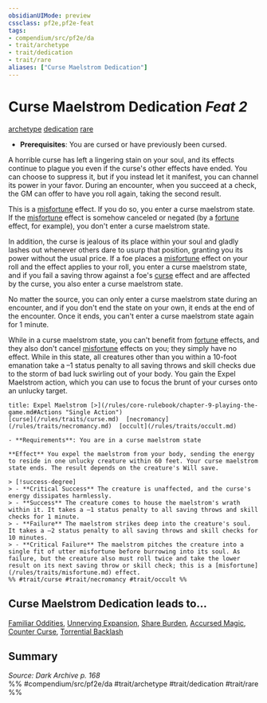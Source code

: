 ```yaml
---
obsidianUIMode: preview
cssclass: pf2e,pf2e-feat
tags:
- compendium/src/pf2e/da
- trait/archetype
- trait/dedication
- trait/rare
aliases: ["Curse Maelstrom Dedication"]
---
```

# Curse Maelstrom Dedication  *Feat 2*  
[archetype](/rules/traits/archetype.md)  [dedication](/rules/traits/dedication.md)  [rare](/rules/traits/rare.md)  

- **Prerequisites**: You are cursed or have previously been cursed.

A horrible curse has left a lingering stain on your soul, and its effects continue to plague you even if the curse's other effects have ended. You can choose to suppress it, but if you instead let it manifest, you can channel its power in your favor. During an encounter, when you succeed at a check, the GM can offer to have you roll again, taking the second result.

This is a [misfortune](/rules/traits/misfortune.md) effect. If you do so, you enter a curse maelstrom state. If the [misfortune](/rules/traits/misfortune.md) effect is somehow canceled or negated (by a [fortune](/rules/traits/fortune.md) effect, for example), you don't enter a curse maelstrom state.

In addition, the curse is jealous of its place within your soul and gladly lashes out whenever others dare to usurp that position, granting you its power without the usual price. If a foe places a [misfortune](/rules/traits/misfortune.md) effect on your roll and the effect applies to your roll, you enter a curse maelstrom state, and if you fail a saving throw against a foe's [curse](/rules/traits/curse.md) effect and are affected by the curse, you also enter a curse maelstrom state.

No matter the source, you can only enter a curse maelstrom state during an encounter, and if you don't end the state on your own, it ends at the end of the encounter. Once it ends, you can't enter a curse maelstrom state again for 1 minute.

While in a curse maelstrom state, you can't benefit from [fortune](/rules/traits/fortune.md) effects, and they also don't cancel [misfortune](/rules/traits/misfortune.md) effects on you; they simply have no effect. While in this state, all creatures other than you within a 10-foot emanation take a –1 status penalty to all saving throws and skill checks due to the storm of bad luck swirling out of your body. You gain the Expel Maelstrom action, which you can use to focus the brunt of your curses onto an unlucky target.

```ad-embed-ability
title: Expel Maelstrom [>](/rules/core-rulebook/chapter-9-playing-the-game.md#Actions "Single Action")
[curse](/rules/traits/curse.md)  [necromancy](/rules/traits/necromancy.md)  [occult](/rules/traits/occult.md)  

- **Requirements**: You are in a curse maelstrom state

**Effect** You expel the maelstrom from your body, sending the energy to reside in one unlucky creature within 60 feet. Your curse maelstrom state ends. The result depends on the creature's Will save.

> [!success-degree] 
> - **Critical Success** The creature is unaffected, and the curse's energy dissipates harmlessly.
> - **Success** The creature comes to house the maelstrom's wrath within it. It takes a –1 status penalty to all saving throws and skill checks for 1 minute.
> - **Failure** The maelstrom strikes deep into the creature's soul. It takes a –2 status penalty to all saving throws and skill checks for 10 minutes.
> - **Critical Failure** The maelstrom pitches the creature into a single fit of utter misfortune before burrowing into its soul. As failure, but the creature also must roll twice and take the lower result on its next saving throw or skill check; this is a [misfortune](/rules/traits/misfortune.md) effect.  
%% #trait/curse #trait/necromancy #trait/occult %%
```

## Curse Maelstrom Dedication leads to...

[Familiar Oddities](/compendium/feats/familiar-oddities-da.md), [Unnerving Expansion](/compendium/feats/unnerving-expansion-da.md), [Share Burden](/compendium/feats/share-burden-da.md), [Accursed Magic](/compendium/feats/accursed-magic-da.md), [Counter Curse](/compendium/feats/counter-curse-da.md), [Torrential Backlash](/compendium/feats/torrential-backlash-da.md)

## Summary

*Source: Dark Archive p. 168*  
%% #compendium/src/pf2e/da #trait/archetype #trait/dedication #trait/rare %%